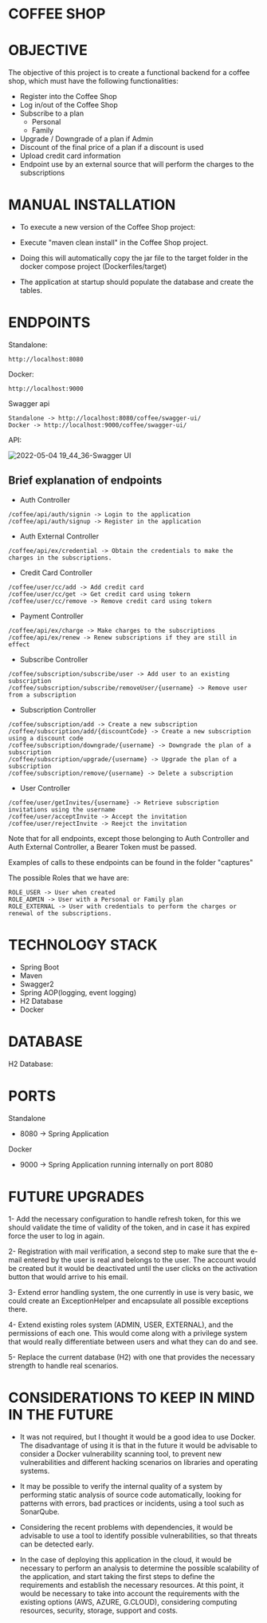 # COFFEE SHOP

# OBJECTIVE

The objective of this project is to create a functional backend for a coffee shop, which must have the following functionalities:

* Register into the Coffee Shop
* Log in/out of the Coffee Shop
* Subscribe to a plan
  * Personal
  * Family
* Upgrade / Downgrade of a plan if Admin
* Discount of the final price of a plan if a discount is used
* Upload credit card information
* Endpoint use by an external source that will perform the charges to the subscriptions

# MANUAL INSTALLATION

* To execute a new version of the Coffee Shop project:

- Execute "maven clean install" in the Coffee Shop project.


- Doing this will automatically copy the jar file to the target folder in the docker compose project (Dockerfiles/target)

* The application at startup should populate the database and create the tables.

# ENDPOINTS

Standalone: 
```
http://localhost:8080
```
Docker: 
```
http://localhost:9000
```
Swagger api
```
Standalone -> http://localhost:8080/coffee/swagger-ui/
Docker -> http://localhost:9000/coffee/swagger-ui/
```

API:

![2022-05-04 19_44_36-Swagger UI](https://user-images.githubusercontent.com/10815551/166839097-1d9500ef-fb96-44fc-9d2e-49193e929578.png)

## Brief explanation of endpoints

* Auth Controller

```
/coffee/api/auth/signin -> Login to the application
/coffee/api/auth/signup -> Register in the application
```

* Auth External Controller

```
/coffee/api/ex/credential -> Obtain the credentials to make the charges in the subscriptions.
```

* Credit Card Controller

```
/coffee/user/cc/add -> Add credit card
/coffee/user/cc/get -> Get credit card using tokern
/coffee/user/cc/remove -> Remove credit card using tokern
```

* Payment Controller

```
/coffee/api/ex/charge -> Make charges to the subscriptions
/coffee/api/ex/renew -> Renew subscriptions if they are still in effect
```

* Subscribe Controller

```
/coffee/subscription/subscribe/user -> Add user to an existing subscription
/coffee/subscription/subscribe/removeUser/{username} -> Remove user from a subscription
 ```

* Subscription Controller

```
/coffee/subscription/add -> Create a new subscription
/coffee/subscription/add/{discountCode} -> Create a new subscription using a discount code
/coffee/subscription/downgrade/{username} -> Downgrade the plan of a subscription
/coffee/subscription/upgrade/{username} -> Upgrade the plan of a subscription
/coffee/subscription/remove/{username} -> Delete a subscription
 ```

* User Controller

```
/coffee/user/getInvites/{username} -> Retrieve subscription invitations using the username 
/coffee/user/acceptInvite -> Accept the invitation
/coffee/user/rejectInvite -> Reejct the invitation
 ```

Note that for all endpoints, except those belonging to Auth Controller and Auth External Controller, a Bearer Token must be passed.


Examples of calls to these endpoints can be found in the folder "captures"


The possible Roles that we have are:

```
ROLE_USER -> User when created
ROLE_ADMIN -> User with a Personal or Family plan
ROLE_EXTERNAL -> User with credentials to perform the charges or renewal of the subscriptions.
```

# TECHNOLOGY STACK

* Spring Boot
* Maven
* Swagger2
* Spring AOP(logging, event logging)
* H2 Database
* Docker

# DATABASE

H2 Database:


# PORTS

Standalone

* 8080 -> Spring Application

Docker

* 9000 -> Spring Application running internally on port 8080

# FUTURE UPGRADES

1- Add the necessary configuration to handle refresh token,  for this we should validate the time of validity of the token, and in case it has expired force the user to log in again.

2- Registration with mail verification, a second step to make sure that the e-mail entered by the user is real and belongs to the user. The account would be created but it would be deactivated until the user clicks on the activation button that would arrive to his email.

3- Extend error handling system, the one currently in use is very basic, we could create an ExceptionHelper and encapsulate all possible exceptions there.

4- Extend existing roles system (ADMIN, USER, EXTERNAL), and the permissions of each one. This would come along with a privilege system that would really differentiate between users and what they can do and see.

5- Replace the current database (H2) with one that provides the necessary strength to handle real scenarios.

# CONSIDERATIONS TO KEEP IN MIND IN THE FUTURE

* It was not required, but I thought it would be a good idea to use Docker. The disadvantage of using it is that in the future it would be advisable to consider a Docker vulnerability scanning tool, to prevent new vulnerabilities and different hacking scenarios on libraries and operating systems.


* It may be possible to verify the internal quality of a system by performing static analysis of source code automatically, looking for patterns with errors, bad practices or incidents, using a tool such as SonarQube.


* Considering the recent problems with dependencies, it would be advisable to use a tool to identify possible vulnerabilities, so that threats can be detected early.


* In the case of deploying this application in the cloud, it would be necessary to perform an analysis to determine the possible scalability of the application, and start taking the first steps to define the requirements and establish the necessary resources. At this point, it would be necessary to take into account the requirements with the existing options (AWS, AZURE, G.CLOUD), considering computing resources, security, storage, support and costs.



